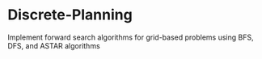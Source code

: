 # Discrete-Planning
Implement forward search algorithms for grid-based problems using BFS, DFS, and ASTAR algorithms
